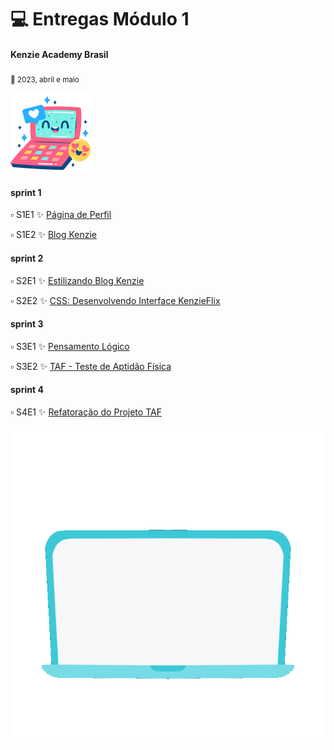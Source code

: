 # :computer: Entregas Módulo 1

#### Kenzie Academy Brasil

<sub>:date: 2023, abril e maio</sub>

![Computer](computer.png)

#### sprint 1
:white_small_square: S1E1 :sparkles: [Página de Perfil](https://github.com/nicegrrrl/pagina_perfil)

:white_small_square: S1E2 :sparkles: [Blog Kenzie]()

#### sprint 2

:white_small_square: S2E1 :sparkles: [Estilizando Blog Kenzie]()

:white_small_square: S2E2 :sparkles: [CSS: Desenvolvendo Interface KenzieFlix]()

#### sprint 3

:white_small_square: S3E1 :sparkles: [Pensamento Lógico]()

:white_small_square: S3E2 :sparkles: [TAF - Teste de Aptidão Física]()

#### sprint 4

:white_small_square: S4E1 :sparkles: [Refatoração do Projeto TAF]()

![Hello world!](./helloworld.gif)
